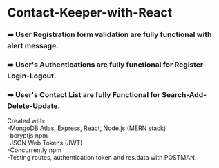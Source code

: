# Contact-Keeper-with-React

### :arrow_right: User Registration form validation are fully functional with alert message.
### :arrow_right: User's Authentications are fully functional for Register-Login-Logout.   
### :arrow_right: User's Contact List are fully Functional for Search-Add-Delete-Update.  

Created with:  
  -MongoDB Atlas, Express, React, Node.js (MERN stack)   
  -bcryptjs npm  
  -JSON Web Tokens (JWT)  
  -Concurrently npm   
  -Testing routes, authentication token and res.data with POSTMAN.
